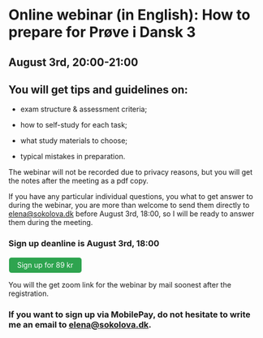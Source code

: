 
# Online webinar (in English): How to prepare for Prøve i Dansk 3 

## August 3rd, 20:00-21:00 

## You will get tips and guidelines on:

* exam structure & assessment criteria;

* how to self-study for each task;

* what study materials to choose;

* typical mistakes in preparation. 

The webinar will not be recorded due to privacy reasons, but you will get the notes after the meeting as a pdf copy. 

If you have any particular individual questions, you what to get answer to during the webinar, you are more than welcome to send them directly to elena@sokolova.dk before August 3rd, 18:00, so I will be ready to answer them during the meeting. 


<style>
.btn {
  color: white;
  background-color: #2ea44f;
  border-color: rgba(27,31,35,.1);
  box-shadow: 0 0px 0 rgba(27,31,35,.1),inset 0 1px 0 hsla(0,0%,100%,.03);
  position: relative;
  display: inline-block;
  padding: 5px 16px;
  font-size: 14px
  font-weight: 500;
  line-height: 20px;
  white-space: nowrap;
  vertical-align: middle;
  cursor: pointer;
  border: 1px solid;
  border-radius: 6px;
  text-decoration: none;
}
</style>

### Sign up deanline is August 3rd, 18:00

<a class="btn" href="https://buy.stripe.com/14k5nIfYC7sbbw46ow"> Sign up for 89 kr </a>

You will the get zoom link for the webinar by mail soonest after the registration. 

### If you want to sign up via MobilePay, do not hesitate to write me an email to elena@sokolova.dk. 




